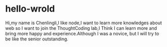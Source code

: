 # hello-wrold

Hi,my name is Chenlingli,I like node,I want to learn more knowledges about web
so I want to join the ThoughtCoding lab,I Think I can learn more and bring more
happy and experience.Although I was a novice, but I will try to be like the senior 
outstanding.

